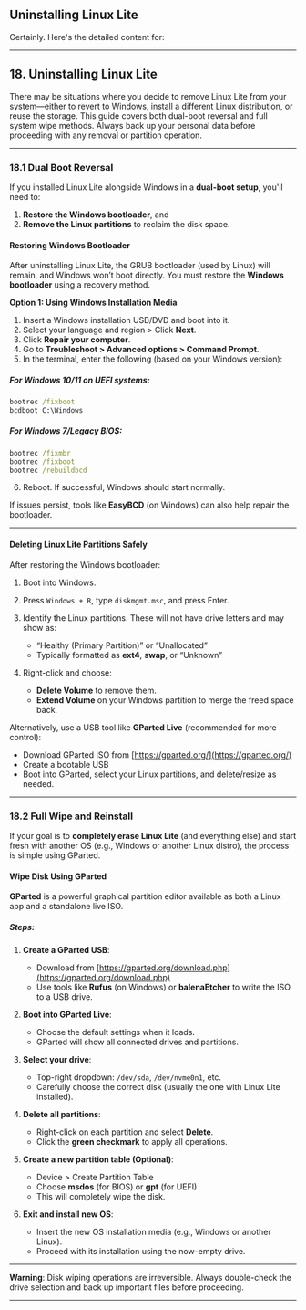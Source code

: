## Uninstalling Linux Lite
Certainly. Here's the detailed content for:

---

## 18. Uninstalling Linux Lite

There may be situations where you decide to remove Linux Lite from your system—either to revert to Windows, install a different Linux distribution, or reuse the storage. This guide covers both dual-boot reversal and full system wipe methods. Always back up your personal data before proceeding with any removal or partition operation.

---

### 18.1 Dual Boot Reversal

If you installed Linux Lite alongside Windows in a **dual-boot setup**, you'll need to:

1. **Restore the Windows bootloader**, and
2. **Remove the Linux partitions** to reclaim the disk space.

#### Restoring Windows Bootloader

After uninstalling Linux Lite, the GRUB bootloader (used by Linux) will remain, and Windows won’t boot directly. You must restore the **Windows bootloader** using a recovery method.

**Option 1: Using Windows Installation Media**

1. Insert a Windows installation USB/DVD and boot into it.
2. Select your language and region > Click **Next**.
3. Click **Repair your computer**.
4. Go to **Troubleshoot > Advanced options > Command Prompt**.
5. In the terminal, enter the following (based on your Windows version):

##### For Windows 10/11 on UEFI systems:

```cmd
bootrec /fixboot
bcdboot C:\Windows
```

##### For Windows 7/Legacy BIOS:

```cmd
bootrec /fixmbr
bootrec /fixboot
bootrec /rebuildbcd
```

6. Reboot. If successful, Windows should start normally.

If issues persist, tools like **EasyBCD** (on Windows) can also help repair the bootloader.

---

#### Deleting Linux Lite Partitions Safely

After restoring the Windows bootloader:

1. Boot into Windows.

2. Press `Windows + R`, type `diskmgmt.msc`, and press Enter.

3. Identify the Linux partitions. These will not have drive letters and may show as:

   * “Healthy (Primary Partition)” or “Unallocated”
   * Typically formatted as **ext4**, **swap**, or “Unknown”

4. Right-click and choose:

   * **Delete Volume** to remove them.
   * **Extend Volume** on your Windows partition to merge the freed space back.

Alternatively, use a USB tool like **GParted Live** (recommended for more control):

* Download GParted ISO from [https://gparted.org/](https://gparted.org/)
* Create a bootable USB
* Boot into GParted, select your Linux partitions, and delete/resize as needed.

---

### 18.2 Full Wipe and Reinstall

If your goal is to **completely erase Linux Lite** (and everything else) and start fresh with another OS (e.g., Windows or another Linux distro), the process is simple using GParted.

#### Wipe Disk Using GParted

**GParted** is a powerful graphical partition editor available as both a Linux app and a standalone live ISO.

##### Steps:

1. **Create a GParted USB**:

   * Download from [https://gparted.org/download.php](https://gparted.org/download.php)
   * Use tools like **Rufus** (on Windows) or **balenaEtcher** to write the ISO to a USB drive.

2. **Boot into GParted Live**:

   * Choose the default settings when it loads.
   * GParted will show all connected drives and partitions.

3. **Select your drive**:

   * Top-right dropdown: `/dev/sda`, `/dev/nvme0n1`, etc.
   * Carefully choose the correct disk (usually the one with Linux Lite installed).

4. **Delete all partitions**:

   * Right-click on each partition and select **Delete**.
   * Click the **green checkmark** to apply all operations.

5. **Create a new partition table (Optional)**:

   * Device > Create Partition Table
   * Choose **msdos** (for BIOS) or **gpt** (for UEFI)
   * This will completely wipe the disk.

6. **Exit and install new OS**:

   * Insert the new OS installation media (e.g., Windows or another Linux).
   * Proceed with its installation using the now-empty drive.

---

**Warning**: Disk wiping operations are irreversible. Always double-check the drive selection and back up important files before proceeding.

---
